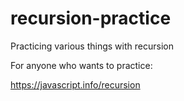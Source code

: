 # recursion-practice
Practicing various things with recursion

For anyone who wants to practice:

https://javascript.info/recursion

